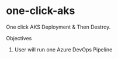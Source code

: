 # one-click-aks
One click AKS Deployment &amp; Then Destroy.

Objectives

1. User will run one Azure DevOps Pipeline

